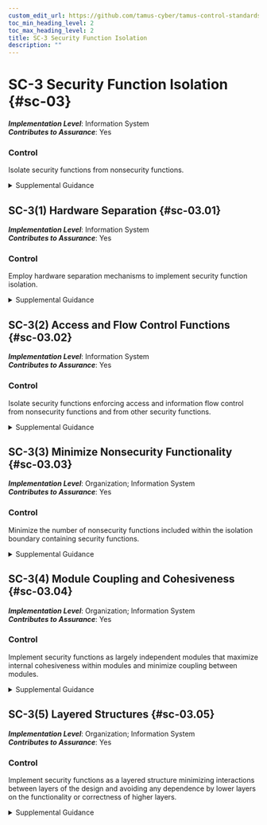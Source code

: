 ```yaml
---
custom_edit_url: https://github.com/tamus-cyber/tamus-control-standards/tree/main/content/tamus.edu/TAMUS_profile.xml
toc_min_heading_level: 2
toc_max_heading_level: 2
title: SC-3 Security Function Isolation
description: ""
---
```


# SC-3 Security Function Isolation {#sc-03}

_**Implementation Level**_: Information System\
_**Contributes to Assurance**_: Yes

### Control

Isolate security functions from nonsecurity functions.

<details>
  <summary>Supplemental Guidance</summary>

Security functions are isolated from nonsecurity functions by means of an isolation boundary implemented within a system via partitions and domains. The isolation boundary controls access to and protects the integrity of the hardware, software, and firmware that perform system security functions. Systems implement code separation in many ways, such as through the provision of security kernels via processor rings or processor modes. For non-kernel code, security function isolation is often achieved through file system protections that protect the code on disk and address space protections that protect executing code. Systems can restrict access to security functions using access control mechanisms and by implementing least privilege capabilities. While the ideal is for all code within the defined security function isolation boundary to only contain security-relevant code, it is sometimes necessary to include nonsecurity functions as an exception. The isolation of security functions from nonsecurity functions can be achieved by applying the systems security engineering design principles in <a xmlns="http://csrc.nist.gov/ns/oscal/1.0" href="#sa-8">SA-8</a> , including <a xmlns="http://csrc.nist.gov/ns/oscal/1.0" href="#sa-8.1">SA-8(1)</a>, <a xmlns="http://csrc.nist.gov/ns/oscal/1.0" href="#sa-8.3">SA-8(3)</a>, <a xmlns="http://csrc.nist.gov/ns/oscal/1.0" href="#sa-8.4">SA-8(4)</a>, <a xmlns="http://csrc.nist.gov/ns/oscal/1.0" href="#sa-8.10">SA-8(10)</a>, <a xmlns="http://csrc.nist.gov/ns/oscal/1.0" href="#sa-8.12">SA-8(12)</a>, <a xmlns="http://csrc.nist.gov/ns/oscal/1.0" href="#sa-8.13">SA-8(13)</a>, <a xmlns="http://csrc.nist.gov/ns/oscal/1.0" href="#sa-8.14">SA-8(14)</a> , and <a xmlns="http://csrc.nist.gov/ns/oscal/1.0" href="#sa-8.18">SA-8(18)</a>.

</details>

## SC-3(1) Hardware Separation {#sc-03.01}

_**Implementation Level**_: Information System\
_**Contributes to Assurance**_: Yes

### Control

Employ hardware separation mechanisms to implement security function isolation.

<details>
  <summary>Supplemental Guidance</summary>

Hardware separation mechanisms include hardware ring architectures that are implemented within microprocessors and hardware-enforced address segmentation used to support logically distinct storage objects with separate attributes (i.e., readable, writeable).

</details>

## SC-3(2) Access and Flow Control Functions {#sc-03.02}

_**Implementation Level**_: Information System\
_**Contributes to Assurance**_: Yes

### Control

Isolate security functions enforcing access and information flow control from nonsecurity functions and from other security functions.

<details>
  <summary>Supplemental Guidance</summary>

Security function isolation occurs because of implementation. The functions can still be scanned and monitored. Security functions that are potentially isolated from access and flow control enforcement functions include auditing, intrusion detection, and malicious code protection functions.

</details>

## SC-3(3) Minimize Nonsecurity Functionality {#sc-03.03}

_**Implementation Level**_: Organization; Information System\
_**Contributes to Assurance**_: Yes

### Control

Minimize the number of nonsecurity functions included within the isolation boundary containing security functions.

<details>
  <summary>Supplemental Guidance</summary>

Where it is not feasible to achieve strict isolation of nonsecurity functions from security functions, it is necessary to take actions to minimize nonsecurity-relevant functions within the security function boundary. Nonsecurity functions contained within the isolation boundary are considered security-relevant because errors or malicious code in the software can directly impact the security functions of systems. The fundamental design objective is that the specific portions of systems that provide information security are of minimal size and complexity. Minimizing the number of nonsecurity functions in the security-relevant system components allows designers and implementers to focus only on those functions which are necessary to provide the desired security capability (typically access enforcement). By minimizing the nonsecurity functions within the isolation boundaries, the amount of code that is trusted to enforce security policies is significantly reduced, thus contributing to understandability.

</details>

## SC-3(4) Module Coupling and Cohesiveness {#sc-03.04}

_**Implementation Level**_: Organization; Information System\
_**Contributes to Assurance**_: Yes

### Control

Implement security functions as largely independent modules that maximize internal cohesiveness within modules and minimize coupling between modules.

<details>
  <summary>Supplemental Guidance</summary>

The reduction of inter-module interactions helps to constrain security functions and manage complexity. The concepts of coupling and cohesion are important with respect to modularity in software design. Coupling refers to the dependencies that one module has on other modules. Cohesion refers to the relationship between functions within a module. Best practices in software engineering and systems security engineering rely on layering, minimization, and modular decomposition to reduce and manage complexity. This produces software modules that are highly cohesive and loosely coupled.

</details>

## SC-3(5) Layered Structures {#sc-03.05}

_**Implementation Level**_: Organization; Information System\
_**Contributes to Assurance**_: Yes

### Control

Implement security functions as a layered structure minimizing interactions between layers of the design and avoiding any dependence by lower layers on the functionality or correctness of higher layers.

<details>
  <summary>Supplemental Guidance</summary>

The implementation of layered structures with minimized interactions among security functions and non-looping layers (i.e., lower-layer functions do not depend on higher-layer functions) enables the isolation of security functions and the management of complexity.

</details>

